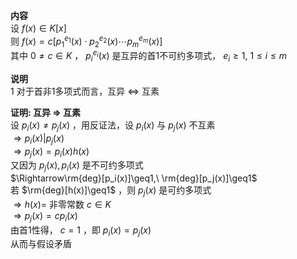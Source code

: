 **内容**    
设 $f(x)\in K[x]$     
则 $f(x)=c[p_1^{e_1}(x)\cdot p_2^{e_2}(x)\cdots p_m^{e_m}(x)]$     
其中 $0\neq c\in K$ ， $p_i^{e_i}(x)$ 是互异的首1不可约多项式， $e_i\geq1,\ 1\leq i\leq m$     
    
**说明**    
1 对于首非1多项式而言，互异 $\Leftrightarrow$ 互素    
    
**证明: 互异 $\Rightarrow$ 互素**    
设 $p_i(x)\neq p_j(x)$ ，用反证法，设 $p_i(x)$ 与 $p_j(x)$ 不互素    
 $\Rightarrow p_i(x)|p_j(x)$     
 $\Rightarrow p_j(x)=p_i(x)h(x)$     
又因为 $p_j(x),p_i(x)$ 是不可约多项式    
 $\Rightarrow\rm{deg}[p_i(x)]\geq1,\ \rm{deg}[p_j(x)]\geq1$     
若 $\rm{deg}[h(x)]\geq1$ ，则 $p_j(x)$ 是可约多项式    
 $\Rightarrow h(x)=$ 非零常数 $c\in K$     
 $\Rightarrow p_j(x)=cp_i(x)$     
由首1性得， $c=1$ ，即 $p_i(x)=p_j(x)$     
从而与假设矛盾    
